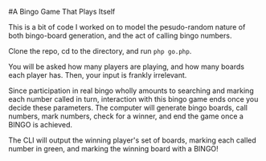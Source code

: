 #A Bingo Game That Plays Itself

This is a  bit of code I worked on to model the
pesudo-random nature of both bingo-board generation,
and the act of calling bingo numbers.

Clone the repo, cd to the directory, and run `php go.php`.

You will be asked how many players are playing, 
and how many boards each player has. 
Then, your input is frankly irrelevant. 

Since participation in real bingo wholly amounts to 
searching and marking each number called in turn, interaction with
this bingo game ends once you decide these parameters. 
The computer will generate bingo boards, call numbers, 
mark numbers, check for a winner, and end the game once 
a BINGO is achieved.

The CLI will output the winning player's set of boards, 
marking each called number in green, 
and marking the winning board with a BINGO!